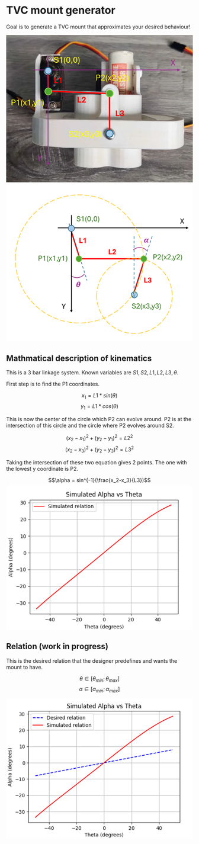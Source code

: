 # TVC mount generator

Goal is to generate a TVC mount that approximates your desired behaviour!

![alt text](media/mount.png)
![alt text](media/kinematics.PNG) 


## Mathmatical description of kinematics
This is a 3 bar linkage system. Known variables are $S1,S2,L1,L2,L3,\theta$.

First step is to find the P1 coordinates.

$$x_1 = L1*sin(\theta)$$
$$y_1 = L1*cos(\theta)$$

This is now the center of the circle which P2 can evolve around.
P2 is at the intersection of this circle and the circle where P2 evolves around S2.

$$(x_2-x_1)^2+(y_2-y_1)^2=L2^2$$
$$(x_2-x_3)^2+(y_2-y_3)^2=L3^2$$

Taking the intersection of these two equation gives 2 points. The one with the lowest y coordinate is P2.

$$\alpha = sin^{-1}(\frac{x_2-x_3}{L3})$$
![alt text](media/simulation.PNG)
## Relation (work in progress)
This is the desired relation that the designer predefines and wants the mount to have.

$$\theta\in[\theta_{min};\theta_{max}]$$
$$\alpha\in[\alpha_{min};\alpha_{max}]$$

![alt text](media/relation_example.png)